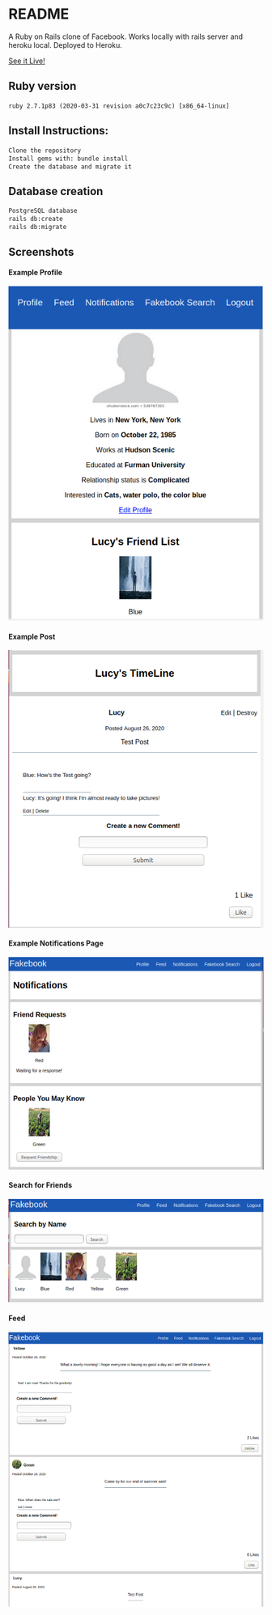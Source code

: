 # README

A Ruby on Rails clone of Facebook.  Works locally with rails server and heroku local. Deployed to Heroku.

[See it Live!](https://radiant-lake-35927.herokuapp.com/welcome/index)

## Ruby version
    ruby 2.7.1p83 (2020-03-31 revision a0c7c23c9c) [x86_64-linux]

## Install Instructions:
    Clone the repository
    Install gems with: bundle install
    Create the database and migrate it

## Database creation
    PostgreSQL database
    rails db:create
    rails db:migrate

## Screenshots
#### Example Profile
![Lucy's Profile](/demo/profile.png?raw=true "Lucy's Profile")

#### Example Post
![Lucy's Post](/demo/post.png?raw=true "Lucy's Post")

#### Example Notifications Page
![Notifications](/demo/notifications.png?raw=true "Notifications")

#### Search for Friends
![Search for friends](/demo/search.png?raw=true "Search for friends")

#### Feed
![Post Feed](/demo/feed.png?raw=true "Post Feed")


